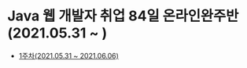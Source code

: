 # Java 웹 개발자 취업 84일 온라인완주반(2021.05.31 ~ )

* [1주차(2021.05.31 ~ 2021.06.06)](https://github.com/binna/fastcampus/issues/1)
